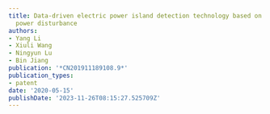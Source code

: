 ```yaml
---
title: Data-driven electric power island detection technology based on active reactive
  power disturbance
authors:
- Yang Li
- Xiuli Wang
- Ningyun Lu
- Bin Jiang
publication: '*CN201911189108.9*'
publication_types:
- patent
date: '2020-05-15'
publishDate: '2023-11-26T08:15:27.525709Z'
---
```

